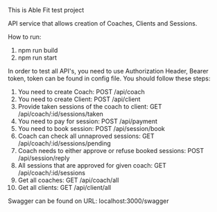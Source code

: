 This is Able Fit test project

API service that allows creation of Coaches, Clients and Sessions.

How to run:

1. npm run build
2. npm run start

In order to test all API's, you need to use Authorization Header, Bearer token, token can be found in config file.
You should follow these steps:

1. You need to create Coach: POST /api/coach
2. You need to create Client: POST /api/client
3. Provide taken sessions of the coach to client: GET /api/coach/:id/sessions/taken
4. You need to pay for session: POST /api/payment
5. You need to book session: POST /api/session/book
6. Coach can check all unnaproved sessions: GET /api/coach/:id/sessions/pending
7. Coach needs to either approve or refuse booked sessions: POST /api/session/reply
8. All sessions that are approved for given coach: GET /api/coach/:id/sessions
9. Get all coaches: GET /api/coach/all
10. Get all clients: GET /api/client/all

Swagger can be found on URL: localhost:3000/swagger